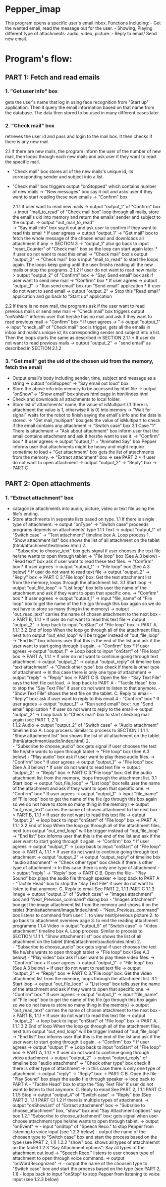 # Pepper_imap

This program opens a specific user's email inbox. Functions including:
	- Get the wanted email, read the message out for the user.
	- Showing, Playing different type of attachments: audio, video, picture.
	- Reply to email/ Send new email.

# Program's flow:
## PART 1: Fetch and read emails
### 1. "Get user info" box 

gets the user's name that log in using face recognition from "Start up" application. Then it query the email information based on that name from the database. The data then stored to be used in many different cases later.

### 2. "Check mail" box 

retrieves the user id and pass and login to the mail box. It then checks if there is any new mail. 

2.1 If there are new mails, the program inform the user of the number of new mail, then loops through each new mails and ask user if they want to read the specific mail.

- "Check mail" box stores all of the new mails's unique id, its corresponding sender and subject into a list.

- "Check mail" box triggers output "onStopped" which contains number of new mails -> "New messages" box say it out and asks user if they want to start reading these new emails -> "Confirm" box

	2.1.1 If user want to read new mails
	-> output "output_1" of "Confirm" box
	-> input "mail_to_read" of "Check mail box" loop through all mails, store the email's uid into memory and return the emails' sender and subject to the output. 
	-> output "out_mail_to_read"     
	-> "Say mail info" box say it out and ask user to confirm if they want to read this email
		* If user agrees -> output "output_1" 
		-> "Get mail" box to fetch the whole message of the chosen email and downloads all attachment if any -> SECTION 3
		-> "output_1" also go back to input "reset_Counter" of "Check mail" box so the loop can start again later.
		* If user do not want to read this email -> "Check mail" box's output "output_2" -> "Check mail" box's input "mail_to_read" to start the loops again. The loops keep going until the user finishs reading all the new mails or stop the programs.
	2.1.2 If user do not want to read new mails:
		-> output "output_2" of "Confirm" box
		-> "Say: Send email" box ask if user want to send new mail
		-> "Confirm" box
			* If user agrees -> output "output_1" -> "Run send email" box run "Send email" application
			* If user do not want to send email -> output "output_2" -> Stop this "Read email" application and go back to "Start up" application
    
2.2 If there is no new mail, the programs ask if the user want to read previous mails or send new mail
	-> "Check mail" box triggers output "onNoMail" informs user that he/she has no mail and ask if they want to read previous mail 
	-> "Confirm" box
		* If user agrees -> "-> output "output_1"
			-> input "check_all" of "Check mail" box is trigger, gets all the emails in inbox and mails's unique id, its corresponding sender and subject into a list.
			Then the loops starts the same as described in SECTION 2.1.1
		* If user do not want to read previous mails -> output "output_2" -> "send email" as described in SECTION 2.1.2
    
### 3. "Get mail" get the uid of the chosen uid from the memory, fetch the email
- Output email's body including sender, time, subject and message as a string -> output "onStopped" -> "Say email out loud" box
- Store the above info into memory to be accessed by html file -> output "onShow"-> "Show email" box shows html page in html/index.html
- Check and downloads all attachments to local folder.
- Store list of attachments' name, the value of isMultipart (If there is attachment the value is 1, otherwise it is 0) into memory	-> "Wait for signal" waits for the robot to finish saying the email's info and the data is stored.
	-> "Get mail_multipart" box gets the value of isMultipart to check if the email contains any attachment
	-> "Switch case" box
	3.1 Case "1" There is attachment
		-> "Ask about attachment" box inform user that the email contains attachment and ask if he/she want to see it.
		-> "Confirm" box
		* If user agrees -> output "output_1"
			+ "Animated Say" box Pepper informs user that attachments might be heavy and might require sometime to load
			+ "Get attachment" box gets the list of attachments from the memory.
			-> "Extract attachment" box -> see PART 2
		* If user do not want to open attachment -> output "output_2"
			-> "Reply" box -> PART C
      
## PART 2: Open attachments

### 1. "Extract attachment" box 
- catagorize attachments into audio, picture, video or text file using the file's ending.
- Store attachments in seperate lists based on type. 
1.1 If there is single type of attachment.
-> output "onType"
-> "Switch case" proceeds programs depends on attachments' type
	1.1.1 Text
		-> output "output_1" of "Switch case" -> "Text attachment" timeline box
		A. Loop process
			1. "Show attachment list" box shows the list of all attachment on the tablet (html/attachment/text/index.html)
			2.  
		   	- "Subscribe to choose_text" box gets signal if user chooses the text file he/she wants to open through tablet -> "File loop" box (See A.3 below)
		   	- "Read text" box ask if user want to read these text files. -> "Confirm" box
				* If user agrees ->  output "output_1" -> "File loop" box (See A.3 below)
				* If user do not want to read text file -> output "output_2" -> "Reply" box -> PART C
			3."File loop" box: Get the text attachment list from the memory, loops through the attachment list.
			3.1 Start loop
			-> output "out_file_loop" 
			-> "List loop" box tells user the name of the attachment and ask if they want to open that specific one.
			-> "Confirm" box
				* If user agrees -> output "output_1" 
					-> input "file_name" of "File loop" box to get the name of the file (go through this box again so we do not have to store so many thing in the memory) -> output "out_read_text" carries the name of chosen attachment to the next box -> PART B, 1.1.1
				* If user do not want to read this text file -> output "output_2" 
					-> loop back to input "onStart" of "File loop" box -> PART A, 1.1.1
			3.2 End of loop
			When the loop go through all of the attachment files, next turn output "out_end_loop" will be trigger instead of "out_file_loop"
			-> "End list" box informs user that this is the end of the list and ask if the user want to start going through it again.
			-> "Confirm" box
				* If user agrees -> output "output_1" -> Loop back to input "onStart" of "File loop" box -> PART A, 1.1.1
				* If user do not want to continue going through text attachment -> output "output_2"
					-> output "output_reply" of timeline box "text attachment"
					-> "Check other type" box check if there is other type of attachment
					-> In this case there is only one type of attachment -> output "reply" 
					-> "Reply" box -> PART C
		B. Open the file
			- "Say Text File" says the text file out loud. -> loop back to PART A
			- "Tactile Head" box to stop the "Say Text File" if user do not want to listen to that anymore.
			- "Show Text File" shows the text file on the tablet. 
		C. Reply to email
			- "Reply" box: ask if user want to reply to this email.4
			- "Confirm" box
				* If user agrees -> output "output_1" -> "Run send email" box : run "Send emai" application
				* If user do not want to reply to the email -> output "output_2" -> Loop back to "Check mail" box to start checking mail again (see PART 1, 2.1)  	
	1.1.2 Audio
		-> output "output_2" of "Switch case" -> "Audio attachment" timeline box
		A. Loop process: Similar to process to SECTION 1.1.1
		1. "Show attachment list" box shows the list of all attachment on the tablet (html/attachment/audio/index.html)
    		2.  
		   - "Subscribe to choose_audio" box gets signal if user chooses the text file he/she wants to open through tablet -> "File loop" box (See A.3 below)
		   - "Play audio" box ask if user want to play these audio files. -> "Confirm" box
			* If user agrees ->  output "output_1" -> "File loop" box (See A.3 below)
			* If user do not want to read text file -> output "output_2" -> "Reply" box -> PART C
		3."File loop" box: Get the audio attachment list from the memory, loops through the attachment list.
			3.1 Start loop
			-> output "out_file_loop" 
			-> "List loop" box tells user the name of the attachment and ask if they want to open that specific one.
			-> "Confirm" box
				* If user agrees -> output "output_1" 
					-> input "file_name" of "File loop" box to get the name of the file (go through this box again so we do not have to store so many thing in the memory) -> output "out_read_text" carries the name of chosen attachment to the next box -> PART B, 1.1.1
				* If user do not want to read this text file -> output "output_2" 
					-> loop back to input "onStart" of "File loop" box -> PART A, 1.1.1
			3.2 End of loop
			When the loop go through all of the attachment files, next turn output "out_end_loop" will be trigger instead of "out_file_loop"
			-> "End list" box informs user that this is the end of the list and ask if the user want to start going through it again.
			-> "Confirm" box
				* If user agrees -> output "output_1" -> Loop back to input "onStart" of "File loop" box -> PART A, 1.1.1
				* If user do not want to continue going through text attachment -> output "output_2"
					-> output "output_reply" of timeline box "audio attachment"
					-> "Check other type" box check if there is other type of attachment
					-> In this case there is only one type of attachment -> output "reply" 
					-> "Reply" box -> PART C
		B. Open the file
			- "Play Sound" box plays the audio file through speaker -> loop back to PART A
			- "Tactile Head" box to stop the "Say Text File" if user do not want to listen to that anymore. 
		C. Reply to email
			See PART 2, 1.1.1 PART C
	1.1.3 Image
		-> output "output_3" of "Switch case" 
		-> "Images attachment" box and "Next_Previous_command" dialog box
			- "Images attachment" box get the image attachment list from the memory and shows it on the tablet (html/attachment/image/index.html)
			- "Next_Previous_command" box listens to command from user:
				1. to view next/previous picture 
				2. to go back to attachment overview page
				3. to end the reading attachment programme
	1.1.4 Video
		-> output "output_5" of "Switch case" -> "Video attachment" timeline box
		A. Loop process: Similar to process to SECTION 1.1.1
			1. "Show attachment list" box shows the list of all attachment on the tablet (html/attachment/audio/index.html)
			2.  
		   	- "Subscribe to choose_audio" box gets signal if user chooses the text file he/she wants to open through tablet -> "File loop" box (See A.3 below)
		   	- "Play video" box ask if user want to play these video files. -> "Confirm" box
				+ If user agrees ->  output "output_1" -> "File loop" box (See A.3 below)
				+ If user do not want to read text file -> output "output_2" -> "Reply" box -> PART C
			3."File loop" box: Get the video attachment list from the memory, loops through the attachment list.
			3.1 Start loop
			-> output "out_file_loop" 
			-> "List loop" box tells user the name of the attachment and ask if they want to open that specific one.
			-> "Confirm" box
				* If user agrees -> output "output_1" 
					-> input "file_name" of "File loop" box to get the name of the file (go through this box again so we do not have to store so many thing in the memory) -> output "out_read_text" carries the name of chosen attachment to the next box -> PART B, 1.1.1
				* If user do not want to read this text file -> output "output_2" 
					-> loop back to input "onStart" of "File loop" box -> PART A, 1.1.1
			3.2 End of loop
			When the loop go through all of the attachment files, next turn output "out_end_loop" will be trigger instead of "out_file_loop"
			-> "End list" box informs user that this is the end of the list and ask if the user want to start going through it again.
			-> "Confirm" box
				* If user agrees -> output "output_1" -> Loop back to input "onStart" of "File loop" box -> PART A, 1.1.1
				* If user do not want to continue going through video attachment -> output "output_2"
					-> output "output_reply" of timeline box "audio attachment"
					-> "Check other type" box check if there is other type of attachment
					-> In this case there is only one type of attachment -> output "reply" 
					-> "Reply" box -> PART C
		B. Open the file
			- "Play Sound" box plays the audio file through speaker -> loop back to PART A
			- "Tactile Head" box to stop the "Say Text File" if user do not want to listen to that anymore. 
		C. Reply to email
			See PART 2, 1.1.1 PART C
	1.1.5 Stop
		-> output "output_4" of "Switch case"
		-> "Reply" box (See PART 2, 1.1.1 PART C)
1.2 If there is multiple types of attachment.
-> output "onShowList" of "Extract attachment" box
-> "Subsribe to choose_attachment" box, "show" box and "Say Attachment options" say box
	1.2.1 "Subscribe to choose_attachment" box: gets signal when user choose attachment type he/she wants to open through tablet.
			-> output "onEvent" ->
				- input "onStop" of "Speech Reco." to stop Pepper from listening to voice input (see 1.2.3 below)
				- output the name of the choosen type to "Switch case" box and start the process based on the type (see PART 2, 1.1)
	1.2.2 "show" box: shows all types of attachmemnt on the tablet 
	1.2.3 "Say Attachment options": Say all types of the attachment out loud
			-> "Speech Reco." listens to user chosen type of attachment to open through voice command.
			-> output "onWordRecognized" ->
				- output the name of the choosen type to "Switch case" box and start the process based on the type (see PART 2, 1.1)
				- loops back to input "onStop" to stop Pepper from listening to voice input (see 1.2.3 below)
